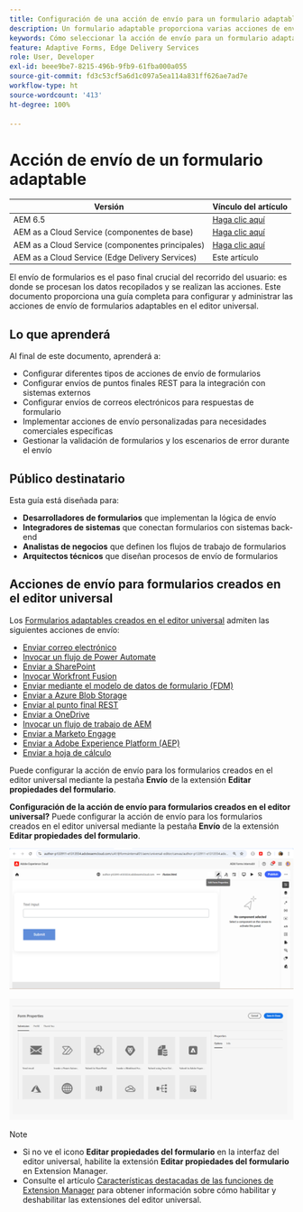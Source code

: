 ```yaml
---
title: Configuración de una acción de envío para un formulario adaptable
description: Un formulario adaptable proporciona varias acciones de envío. Una acción de envío define cómo se procesará un formulario adaptable después del envío. Puede utilizar las acciones de envío integradas o crear las suyas propias.
keywords: Cómo seleccionar la acción de envío para un formulario adaptable, conectar un formulario adaptable a una lista de SharePoint, conectar un formulario adaptable a una biblioteca de documentos de SharePoint, conectar un formulario adaptable al modelo de datos de formulario (FDM)
feature: Adaptive Forms, Edge Delivery Services
role: User, Developer
exl-id: beee9be7-8215-496b-9fb9-61fba000a055
source-git-commit: fd3c53cf5a6d1c097a5ea114a831ff626ae7ad7e
workflow-type: ht
source-wordcount: '413'
ht-degree: 100%

---
```


# Acción de envío de un formulario adaptable

| Versión | Vínculo del artículo |
|---------|-----------------------------|
| AEM 6.5 | [Haga clic aquí](https://experienceleague.adobe.com/docs/experience-manager-65/forms/adaptive-forms-basic-authoring/configuring-submit-actions.html?lang=es) |
| AEM as a Cloud Service (componentes de base) | [Haga clic aquí](/help/forms/configuring-submit-actions.md) |
| AEM as a Cloud Service (componentes principales) | [Haga clic aquí](/help/forms/configure-submit-actions-core-components.md) |
| AEM as a Cloud Service (Edge Delivery Services) | Este artículo |


El envío de formularios es el paso final crucial del recorrido del usuario: es donde se procesan los datos recopilados y se realizan las acciones. Este documento proporciona una guía completa para configurar y administrar las acciones de envío de formularios adaptables en el editor universal.

## Lo que aprenderá

Al final de este documento, aprenderá a:

- Configurar diferentes tipos de acciones de envío de formularios
- Configurar envíos de puntos finales REST para la integración con sistemas externos
- Configurar envíos de correos electrónicos para respuestas de formulario
- Implementar acciones de envío personalizadas para necesidades comerciales específicas
- Gestionar la validación de formularios y los escenarios de error durante el envío

## Público destinatario

Esta guía está diseñada para:

- **Desarrolladores de formularios** que implementan la lógica de envío
- **Integradores de sistemas** que conectan formularios con sistemas back-end
- **Analistas de negocios** que definen los flujos de trabajo de formularios
- **Arquitectos técnicos** que diseñan procesos de envío de formularios

## Acciones de envío para formularios creados en el editor universal

Los [Formularios adaptables creados en el editor universal](/help/edge/docs/forms/universal-editor/create-forms.md) admiten las siguientes acciones de envío:

- [Enviar correo electrónico](/help/forms/configure-submit-action-send-email.md)
- [Invocar un flujo de Power Automate](/help/forms/forms-microsoft-power-automate-integration.md)
- [Enviar a SharePoint](/help/forms/configure-submit-action-sharepoint.md)
- [Invocar Workfront Fusion](/help/forms/submit-adaptive-form-to-workfront-fusion.md)
- [Enviar mediante el modelo de datos de formulario (FDM)](/help/forms/integrate-adaptive-form-with-fdm.md)
- [Enviar a Azure Blob Storage](/help/forms/configure-submit-action-azure-blob-storage.md)
- [Enviar al punto final REST](/help/forms/configure-submit-action-restpoint.md)
- [Enviar a OneDrive](/help/forms/configure-submit-action-onedrive.md)
- [Invocar un flujo de trabajo de AEM](/help/forms/configure-submit-action-workflow.md)
- [Enviar a Marketo Engage](/help/forms/submit-adaptive-form-to-marketo-engage.md)
- [Enviar a Adobe Experience Platform (AEP)](/help/forms/aem-forms-aep-connector.md)
- [Enviar a hoja de cálculo](/help/forms/forms-submission-service.md)

<!--You can also submit an Adaptive Form in the Universal Editor to other storage or CRM integrations:

* [Connect Adaptive Form to Salesforce](/help/forms/aem-forms-salesforce-integration.md)
* [Connect an Adaptive Form to Microsoft&reg; Dynamics OData](/help/forms/ms-dynamics-odata-configuration.md)-->

Puede configurar la acción de envío para los formularios creados en el editor universal mediante la pestaña **Envío** de la extensión **Editar propiedades del formulario**.

**Configuración de la acción de envío para formularios creados en el editor universal?**
Puede configurar la acción de envío para los formularios creados en el editor universal mediante la pestaña **Envío** de la extensión **Editar propiedades del formulario**.

![Icono de propiedades de formulario](/help/forms/assets/ue-form-properties-icon.png)

![Asistente para propiedades de formulario](/help/edge/docs/forms/universal-editor/assets/form-properties-ue.png)

>[!NOTE]
>
> - Si no ve el icono **Editar propiedades del formulario** en la interfaz del editor universal, habilite la extensión **Editar propiedades del formulario** en Extension Manager.
> - Consulte el artículo [Características destacadas de las funciones de Extension Manager](https://developer.adobe.com/uix/docs/extension-manager/feature-highlights/#enablingdisabling-extensions) para obtener información sobre cómo habilitar y deshabilitar las extensiones del editor universal.

